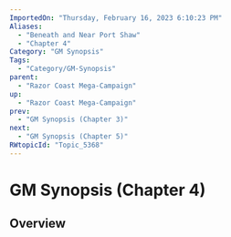 ```yaml
---
ImportedOn: "Thursday, February 16, 2023 6:10:23 PM"
Aliases:
  - "Beneath and Near Port Shaw"
  - "Chapter 4"
Category: "GM Synopsis"
Tags:
  - "Category/GM-Synopsis"
parent:
  - "Razor Coast Mega-Campaign"
up:
  - "Razor Coast Mega-Campaign"
prev:
  - "GM Synopsis (Chapter 3)"
next:
  - "GM Synopsis (Chapter 5)"
RWtopicId: "Topic_5368"
---
```

# GM Synopsis (Chapter 4)
## Overview
